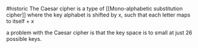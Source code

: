 #historic
The Caesar cipher is  a type of [[Mono-alphabetic substitution cipher]] where the key alphabet is shifted by x, such that each letter maps to itself + x 

a problem with the Caesar cipher is that the key space is to small at just 26 possible keys.